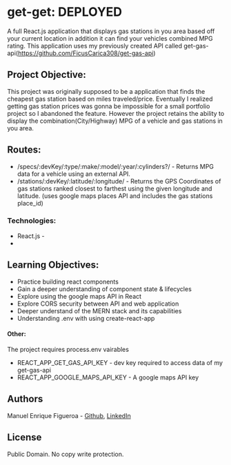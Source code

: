# get-get: DEPLOYED
A full React.js application that displays gas stations in you area based off your current location in addition it can find your vehicles combined MPG rating. This application uses my previously created API called get-gas-api(https://github.com/FicusCarica308/get-gas-api)

## Project Objective:
This project was originally supposed to be a application that finds the cheapest gas station based on miles traveled/price. Eventually I realized getting gas station prices was gonna be impossible for a small portfolio project so I abandoned the feature. However the project retains the ability to display the combination(City/Highway) MPG of a vehicle and gas stations in you area.

## Routes:
* /specs/:devKey/:type/:make/:model/:year/:cylinders?/ - Returns MPG data for a vehicle using an external API.
* /stations/:devKey/:latitude/:longitude/ - Returns the GPS Coordinates of gas stations ranked closest to farthest using the given longitude and latitude. (uses google maps places API and includes the gas stations place_id)

### Technologies:
* React.js -
* 
## Learning Objectives:
* Practice building react components
* Gain a deeper understanding of component state & lifecycles
* Explore using the google maps API in React
* Explore CORS security between API and web application
* Deeper understand of the MERN stack and its capabilities
* Understanding .env with using create-react-app

#### Other:
The project requires process.env vairables 
* REACT_APP_GET_GAS_API_KEY - dev key required to access data of my get-gas-api
* REACT_APP_GOOGLE_MAPS_API_KEY - A google maps API key

## Authors
Manuel Enrique Figueroa - [Github](https://github.com/FicusCarica308), [LinkedIn](https://www.linkedin.com/in/manuel-figueroa-292216215)

## License
Public Domain. No copy write protection.
